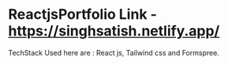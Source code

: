 # ReactjsPortfolio Link - https://singhsatish.netlify.app/
TechStack Used here are : React js, Tailwind css and Formspree.
